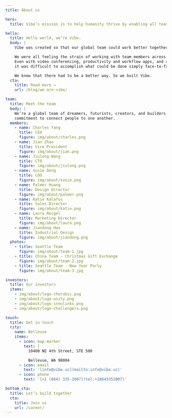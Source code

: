```yaml
---
title: About us

hero:
  title: Vibe’s mission is to help humanity thrive by enabling all teams to work together effortlessly

hello:
  title: Hello world, we’re Vibe.
  body: |
    Vibe was created so that our global team could work better together. 

    We were all feeling the strain of working with team members across different locations.
    Even with video conferencing, productivity and workflow apps, and a commitment to a distributed team,
    it was difficult to accomplish what could be done simply face-to-face. We still felt disconnected.

    We knew that there had to be a better way. So we built Vibe. 
  cta:
    title: Read more →
    url: /blog/we-are-vibe/

team:
  title: Meet the team
  body: |
    We’re a global team of dreamers, futurists, creators, and builders, all united by a shared
    commitment to connect people to one another.
  members:
    - name: Charles Yang
      title: CEO
      figure: img/about/charles.png
    - name: Jian Zhao
      title: Vice President
      figure: img/about/jian.png
    - name: Jiulong Wang
      title: CTO
      figure: img/about/jiulong.png
    - name: Susie Deng
      title: COO
      figure: img/about/susie.png
    - name: Palmer Huang
      title: Design Director
      figure: img/about/palmer.png
    - name: Katie Kalafus
      title: Sales Director
      figure: img/about/katie.png
    - name: Laura Reigel
      title: Marketing Director
      figure: img/about/laura.png
    - name: Jiandong Hao
      title: Industrial Design
      figure: img/about/jiandong.png
  photos:
    - title: Seattle Team
      figure: img/about/team-1.jpg
    - title: China Team - Christmas Gift Exchange
      figure: img/about/team-2.jpg
    - title: Seattle Team - New Year Party
      figure: img/about/team-3.jpg

investors:
  title: Our investors
  items:
    - img/about/logo-cherubic.png
    - img/about/logo-unity.png
    - img/about/logo-innolinks.png
    - img/about/logo-challengers.png

touch:
  title: Get in touch
  city:
    name: Bellevue
    items:
      - icon: map-marker
        text: |
          10400 NE 4th Street, STE 500

          Bellevue, WA 98004
      - icon: email
        text: '[info@vibe.us](mailto:info@vibe.us)'
      - icon: phone
        text: '[+1 (864) 335-2007](tel:+18643352007)'

bottom_cta:
  title: Let’s build together
  cta:
    title: Join us
    url: /career/
---
```

